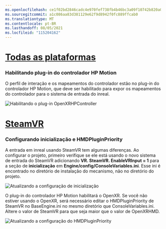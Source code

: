 ```yaml
---
ms.openlocfilehash: ce1f02bd2846cadc4e970fef738fb4b46bc3a09f10742b820a0998491c590c80
ms.sourcegitcommit: a1c086aa83d381129e62f9d8942f0fc889ffcab0
ms.translationtype: MT
ms.contentlocale: pt-BR
ms.lasthandoff: 08/05/2021
ms.locfileid: "115204162"
---
```

# <a name="all-platforms"></a>[Todas as plataformas](#tab/all)

### <a name="enabling-hp-motion-controller-plugin"></a>Habilitando plug-in do controlador HP Motion 

O perfil de interação e os mapeamentos do controlador estão no plug-in do controlador HP Motion, que deve ser habilitado para expor os mapeamentos do controlador para o sistema de entrada do inreal.

![Habilitando o plug-in OpenXRHPController](../images/reverb-g2-img-01.png)

# <a name="steamvr"></a>[SteamVR](#tab/steamvr)

### <a name="configuring-startup-and-hmdpluginpriority"></a>Configurando inicialização e HMDPluginPriority

A entrada em inreal usando SteamVR tem algumas diferenças.  Ao configurar o projeto, primeiro verifique se ele está usando o novo sistema de entrada do SteamVR adicionando **VR. SteamVR. EnableVRInput = 1** para a seção de **inicialização** em **Engine/config/ConsoleVariables.ini**.  Esse ini é encontrado no diretório de instalação do mecanismo, não no diretório do projeto.

![Atualizando a configuração de inicialização](../images/reverb-g2-img-07.png)

O plug-in do controlador HP Motion habilitará o OpenXR.  Se você não estiver usando o OpenXR, será necessário editar o HMDPluginPriority de SteamVR no BaseEngine.ini no mesmo diretório que ConsoleVariables.ini.  Altere o valor de SteamVR para que seja maior que o valor de OpenXRHMD.

![Atualizando a configuração do HMDPluginPriority](../images/reverb-g2-img-08.png)


